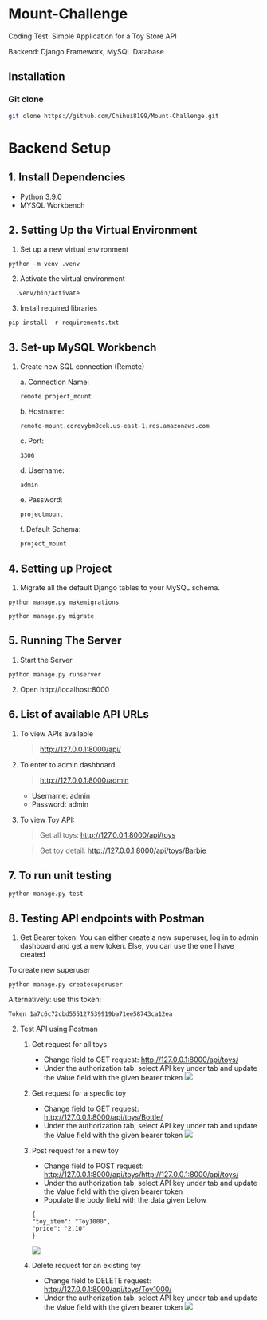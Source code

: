 # Mount-Challenge

Coding Test: Simple Application for a Toy Store API

Backend: Django Framework, MySQL Database

## Installation

### Git clone

```bash
git clone https://github.com/Chihui8199/Mount-Challenge.git
```

# Backend Setup

## 1. Install Dependencies

- Python 3.9.0
- MYSQL Workbench

## 2. Setting Up the Virtual Environment

1. Set up a new virtual environment

```
python -m venv .venv
```

2. Activate the virtual environment

```
. .venv/bin/activate
```

3. Install required libraries

```
pip install -r requirements.txt
```

## 3. Set-up MySQL Workbench

1. Create new SQL connection (Remote)

   a. Connection Name:

   ```
   remote project_mount
   ```

   b. Hostname:

   ```
   remote-mount.cqrovybm8cek.us-east-1.rds.amazonaws.com
   ```

   c. Port:

   ```
   3306
   ```

   d. Username:

   ```
   admin
   ```

   e. Password:

   ```
   projectmount
   ```

   f. Default Schema:

   ```
   project_mount
   ```

## 4. Setting up Project

1. Migrate all the default Django tables to your MySQL schema.

```
python manage.py makemigrations
```

```
python manage.py migrate
```

## 5. Running The Server

1. Start the Server

```
python manage.py runserver
```

2. Open http://localhost:8000

## 6. List of available API URLs

1. To view APIs available

   > http://127.0.0.1:8000/api/

2. To enter to admin dashboard

   > http://127.0.0.1:8000/admin

   - Username: admin
   - Password: admin

3. To view Toy API:

   > Get all toys: http://127.0.0.1:8000/api/toys

   > Get toy detail: http://127.0.0.1:8000/api/toys/Barbie

## 7. To run unit testing

```
python manage.py test
```

## 8. Testing API endpoints with Postman

1. Get Bearer token: You can either create a new superuser, log in to admin dashboard and get a new token. Else, you can
   use the one I have created

To create new superuser

```
python manage.py createsuperuser
```

Alternatively:
use this token:

```
Token 1a7c6c72cbd555127539919ba71ee58743ca12ea
```

2. Test API using Postman

   1. Get request for all toys

      - Change field to GET request: http://127.0.0.1:8000/api/toys/
      - Under the authorization tab, select API key under tab and update the Value field with the given bearer token
      ![](Guide%20Images/Get%20all%20Toys.png)

   2. Get request for a specfic toy
      - Change field to GET request: http://127.0.0.1:8000/api/toys/Bottle/
      - Under the authorization tab, select API key under tab and update the Value field with the given bearer token
      ![](Guide%20Images/Get%20Toy%20by%20name.png)
   3. Post request for a new toy
      - Change field to POST request: http://127.0.0.1:8000/api/toys/http://127.0.0.1:8000/api/toys/
      - Under the authorization tab, select API key under tab and update the Value field with the given bearer token
      - Populate the body field with the data given below
      ```
      {
      "toy_item": "Toy1000",
      "price": "2.10"
      }
      ```
      ![](Guide%20Images/Post%20a%20new%20toy.png)
   4. Delete request for an existing toy
      - Change field to DELETE request: http://127.0.0.1:8000/api/toys/Toy1000/
      - Under the authorization tab, select API key under tab and update the Value field with the given bearer token
      ![](Guide%20Images/Delete%20toy%20by%20name.png)
